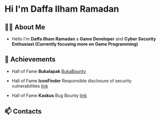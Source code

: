 # Hi I'm Daffa Ilham Ramadan

## 👨‍💻 About Me
- Hello I'm **Daffa Ilham Ramadan** a **Game Developer** and **Cyber Security Enthusiast (Currently focusing more on Game Programming)**


## 🥇 Achievements
- Hall of Fame **Bukalapak** [BukaBounty](https://bukalapak.github.io/bukabounty/)

- Hall of Fame **IconFinder** Responsible disclosure of security vulnerabilities [link](https://support.iconfinder.com/en/articles/18178-responsible-disclosure-of-security-vulnerabilities)

- Hall of Fame **Kaskus** Bug Bounty [link](https://bantuan.kaskus.co.id/hc/id/articles/360026355992-Hall-of-Fame)

## 📫 Contacts


